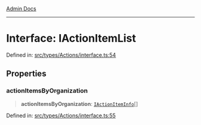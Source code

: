 [Admin Docs](/)

***

# Interface: IActionItemList

Defined in: [src/types/Actions/interface.ts:54](https://github.com/PalisadoesFoundation/talawa-admin/blob/main/src/types/Actions/interface.ts#L54)

## Properties

### actionItemsByOrganization

> **actionItemsByOrganization**: [`IActionItemInfo`](IActionItemInfo.md)[]

Defined in: [src/types/Actions/interface.ts:55](https://github.com/PalisadoesFoundation/talawa-admin/blob/main/src/types/Actions/interface.ts#L55)
